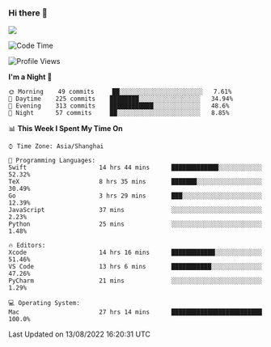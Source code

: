### Hi there 👋

<!--
**JJAYCHEN1e/jjaychen1e** is a ✨ _special_ ✨ repository because its `README.md` (this file) appears on your GitHub profile.

Here are some ideas to get you started:

- 🔭 I’m currently working on ...
- 🌱 I’m currently learning ...
- 👯 I’m looking to collaborate on ...
- 🤔 I’m looking for help with ...
- 💬 Ask me about ...
- 📫 How to reach me: ...
- 😄 Pronouns: ...
- ⚡ Fun fact: ...
-->

[![](https://github-readme-stats.vercel.app/api?username=jjaychen1e&show_icons=true)](https://github.com/jjaychen1e/github-readme-stats?count_private=true)

<!--START_SECTION:waka-->
![Code Time](http://img.shields.io/badge/Code%20Time-0%20secs-blue)

![Profile Views](http://img.shields.io/badge/Profile%20Views-1-blue)

**I'm a Night 🦉** 

```text
🌞 Morning    49 commits     ██░░░░░░░░░░░░░░░░░░░░░░░   7.61% 
🌆 Daytime    225 commits    ████████░░░░░░░░░░░░░░░░░   34.94% 
🌃 Evening    313 commits    ████████████░░░░░░░░░░░░░   48.6% 
🌙 Night      57 commits     ██░░░░░░░░░░░░░░░░░░░░░░░   8.85%

```


📊 **This Week I Spent My Time On** 

```text
⌚︎ Time Zone: Asia/Shanghai

💬 Programming Languages: 
Swift                    14 hrs 44 mins      █████████████░░░░░░░░░░░░   52.32% 
TeX                      8 hrs 35 mins       ███████░░░░░░░░░░░░░░░░░░   30.49% 
Go                       3 hrs 29 mins       ███░░░░░░░░░░░░░░░░░░░░░░   12.39% 
JavaScript               37 mins             ░░░░░░░░░░░░░░░░░░░░░░░░░   2.23% 
Python                   25 mins             ░░░░░░░░░░░░░░░░░░░░░░░░░   1.48%

🔥 Editors: 
Xcode                    14 hrs 16 mins      ████████████░░░░░░░░░░░░░   51.46% 
VS Code                  13 hrs 6 mins       ███████████░░░░░░░░░░░░░░   47.26% 
PyCharm                  21 mins             ░░░░░░░░░░░░░░░░░░░░░░░░░   1.29%

💻 Operating System: 
Mac                      27 hrs 14 mins      █████████████████████████   100.0%

```


 Last Updated on 13/08/2022 16:20:31 UTC
<!--END_SECTION:waka-->
